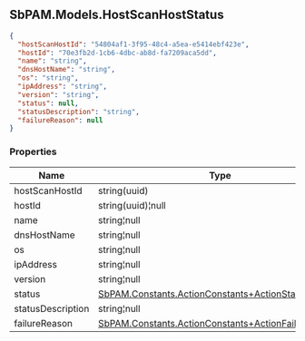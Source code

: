 
<h2 id="tocS_SbPAM.Models.HostScanHostStatus">SbPAM.Models.HostScanHostStatus</h2>

<a id="schemasbpam.models.hostscanhoststatus"></a>
<a id="schema_SbPAM.Models.HostScanHostStatus"></a>
<a id="tocSsbpam.models.hostscanhoststatus"></a>
<a id="tocssbpam.models.hostscanhoststatus"></a>

```json
{
  "hostScanHostId": "54804af1-3f95-48c4-a5ea-e5414ebf423e",
  "hostId": "70e3fb2d-1cb6-4dbc-ab8d-fa7209aca5dd",
  "name": "string",
  "dnsHostName": "string",
  "os": "string",
  "ipAddress": "string",
  "version": "string",
  "status": null,
  "statusDescription": "string",
  "failureReason": null
}

```

### Properties

|Name|Type|Required|Restrictions|Description|
|---|---|---|---|---|
|hostScanHostId|string(uuid)|false|none|none|
|hostId|string(uuid)¦null|false|none|none|
|name|string¦null|false|none|none|
|dnsHostName|string¦null|false|none|none|
|os|string¦null|false|none|none|
|ipAddress|string¦null|false|none|none|
|version|string¦null|false|none|none|
|status|[SbPAM.Constants.ActionConstants+ActionStatus](../Models/sbpam.constants.actionconstants+actionstatus.md)|false|none|none|
|statusDescription|string¦null|false|none|none|
|failureReason|[SbPAM.Constants.ActionConstants+ActionFailureReason](../Models/sbpam.constants.actionconstants+actionfailurereason.md)|false|none|none|


